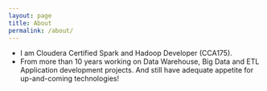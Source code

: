 ```yaml
---
layout: page
title: About
permalink: /about/
---
```


- I am Cloudera Certified Spark and Hadoop Developer (CCA175).
- From more than 10 years working on Data Warehouse, Big Data and ETL Application development projects. And still have adequate appetite for up-and-coming technologies!


